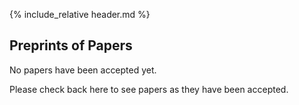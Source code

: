 {% include_relative header.md %}

## Preprints of Papers

No papers have been accepted yet.

Please check back here to see papers as they have been accepted.

